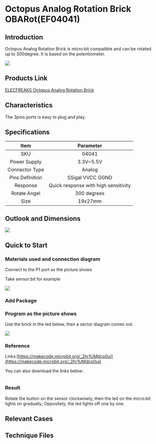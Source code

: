 # Octopus Analog Rotation Brick OBARot(EF04041)

## Introduction

Octopus Analog Rotation Brick is micro:bit compatible and can be rotated up to 300degree. It is based on the potentiometer. 

 ![](./images/hkPYQxY.jpg)


## Products Link

[ELECFREAKS Octopus Analog Rotation Brick](https://www.elecfreaks.com/octopus-analog-rotation-brick-obarot.html)


## Characteristics

 The 3pins ports is easy to plug and play.

## Specifications


Item | Parameter 
:-: | :-: 
SKU|04041
Power Supply|3.3V~5.5V
Connector Type|Analog
Pins Definition|SSigal VVCC GGND
Response|Quick response with high sensitivity
Rotate Angel|300 degrees
Size|19x27mm


## Outlook and Dimensions


 ![](./images/qj7G72X.jpg)

## Quick to Start


### Materials used and connection diagram

 Connect to the P1 port as the picture shows

  Take sensor:bit for example

 ![](./images/3Ltye1u.png)

### Add Package

### Program as the picture shows
Use the brick in the led below, then a sector diagram comes out.

 ![](./images/Afb6xov.png)

### Reference
Links:[https://makecode.microbit.org/_2hr1UMdcp0uj](https://makecode.microbit.org/_2hr1UMdcp0uj)

You can also download the links below:

<div style="position:relative;height:0;paddingbottom:70%;overflow:hidden;"><iframe style="position:absolute;top:0;left:0;width:100%;height:100%;" src="https://makecode.microbit.org/#pub:_2hr1UMdcp0uj" frameborder="0" sandbox="allowpopups allowforms allowscripts allowsameorigin"></iframe></div>  


### Result
 Rotate the button on the sensor clockwisely, then the led on the micro:bit lights on gradually; Oppositely, the led lights off one by one.

## Relevant Cases


## Technique Files


